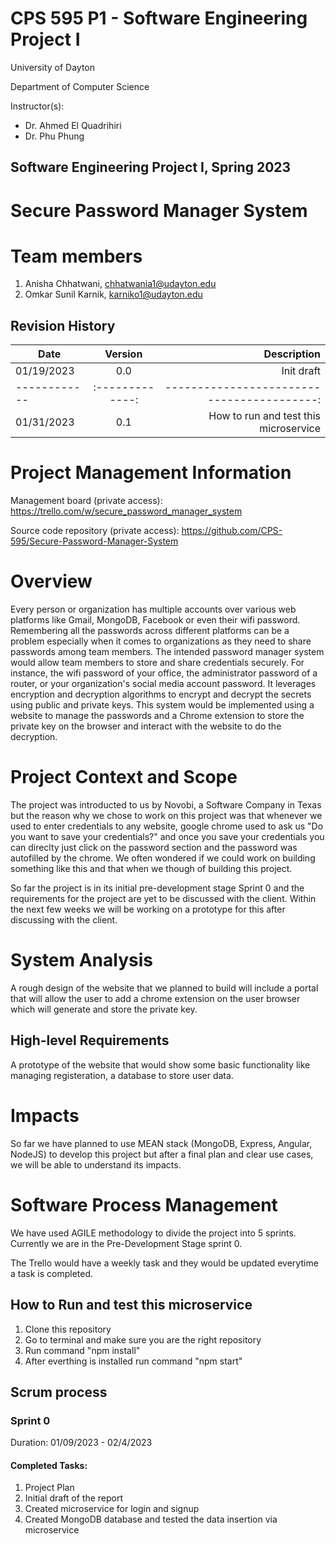 # CPS 595 P1 - Software Engineering Project I


University of Dayton

Department of Computer Science

Instructor(s):

- Dr. Ahmed El Quadrihiri
- Dr. Phu Phung 

## Software Engineering Project I, Spring 2023

# Secure Password Manager System

# Team members

1.  Anisha Chhatwani, chhatwania1@udayton.edu
2.  Omkar Sunil Karnik, karniko1@udayton.edu


## Revision History

| Date       |   Version     |            Description                   |
|------------|:-------------:|-----------------------------------------:|
| 01/19/2023 |  0.0          |            Init draft                    |
|------------|:-------------:|-----------------------------------------:|
| 01/31/2023 |  0.1          |  How to run and test this microservice   |


# Project Management Information

Management board (private access): <https://trello.com/w/secure_password_manager_system>

Source code repository (private access): <https://github.com/CPS-595/Secure-Password-Manager-System>




# Overview

Every person or organization has multiple accounts over various web platforms like Gmail, MongoDB, Facebook or even their wifi password. Remembering all the passwords across different platforms can be a problem especially when it comes to organizations as they need to share passwords among team members. The intended password manager system would allow team members to store and share credentials securely. For instance, the wifi password of your office, the administrator password of a router, or your organization's social media account password. It leverages encryption and decryption algorithms to encrypt and decrypt the secrets using public and private keys. This system would be implemented using a website to manage the passwords and a Chrome extension to store the private key on the browser and interact with the website to do the decryption.


# Project Context and Scope

The project was introducted to us by Novobi, a Software Company in Texas but the reason why we chose to work on this project was that whenever we used to enter credentials to any website, google chrome used to ask us "Do you want to save your credentials?" and once you save your credentials you can direclty just click on the password section and the password was autofilled by the chrome. We often wondered if we could work on building something like this and that when we though of building this project.

So far the project is in its initial pre-development stage Sprint 0 and the requirements for the project are yet to be discussed with the client. Within the next few weeks we will be working on a prototype for this after discussing with the client.



# System Analysis

A rough design of the website that we planned to build will include a portal that will allow the user to add a chrome extension on the user browser which will generate and store the private key.


## High-level Requirements

A prototype of the website that would show some basic functionality like managing registeration, a database to store user data.


# Impacts

So far we have planned to use MEAN stack (MongoDB, Express, Angular, NodeJS) to develop this project but after a final plan and clear use cases, we will be able to understand its impacts.


# Software Process Management


We have used AGILE methodology to divide the project into 5 sprints. Currently we are in the Pre-Development Stage sprint 0.

The Trello would have a weekly task and they would be updated everytime a task is completed. 

## How to Run and test this microservice

1. Clone this repository
2. Go to terminal and make sure you are the right repository
3. Run command "npm install"
4. After everthing is installed run command "npm start"


## Scrum process

### Sprint 0

Duration: 01/09/2023 - 02/4/2023

#### Completed Tasks:  

1. Project Plan
2. Initial draft of the report
3. Created microservice for login and signup
4. Created MongoDB database and tested the data insertion via microservice



